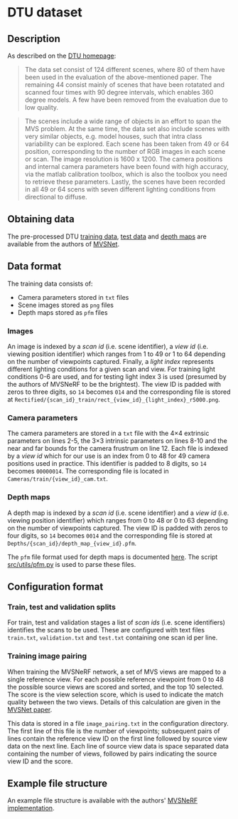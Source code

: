 # DTU dataset

## Description

As described on the [DTU homepage](https://roboimagedata.compute.dtu.dk/):

> The data set consist of 124 different scenes, where 80 of them have been used in the evaluation of the above-mentioned paper.
> The remaining 44 consist mainly of scenes that have been rotatated and scanned four times with 90 degree intervals, which enables 360 degree models. 
> A few have been removed from the evaluation due to low quality.

> The scenes include a wide range of objects in an effort to span the MVS problem.
> At the same time, the data set also include scenes with very similar objects, e.g. model houses, such that intra class variability can be explored.
> Each scene has been taken from 49 or 64 position, corresponding to the number of RGB images in each scene or scan. The image resolution is 1600 x 1200.
> The camera positions and internal camera parameters have been found with high accuracy, via the matlab calibration toolbox, which is also the toolbox you need to retrieve these parameters.
> Lastly, the scenes have been recorded in all 49 or 64 scens with seven different lighting conditions from directional to diffuse.


## Obtaining data

The pre-processed DTU [training data](https://drive.google.com/file/d/1eDjh-_bxKKnEuz5h-HXS7EDJn59clx6V/view), [test data](https://drive.google.com/open?id=135oKPefcPTsdtLRzoDAQtPpHuoIrpRI_) and [depth maps](https://virutalbuy-public.oss-cn-hangzhou.aliyuncs.com/share/cascade-stereo/CasMVSNet/dtu_data/dtu_train_hr/Depths_raw.zip) are available from the authors of [MVSNet](https://github.com/YoYo000/MVSNet).


## Data format

The training data consists of:
* Camera parameters stored in `txt` files
* Scene images stored as `png` files
* Depth maps stored as `pfm` files


### Images

An image is indexed by a _scan id_ (i.e. scene identifier), a _view id_ (i.e. viewing position identifier) which ranges from 1 to 49 or 1 to 64 depending on the number of viewpoints captured.
Finally, a _light index_ represents different lighting conditions for a given scan and view.  For training light conditions 0-6 are used, and for testing light index 3 is used (presumed by the authors of MVSNeRF to be the brightest).
The view ID is padded with zeros to three digits, so `14` becomes `014` and the corresponding file is stored at `Rectified/{scan_id}_train/rect_{view_id}_{light_index}_r5000.png`.


### Camera parameters

The camera parameters are stored in a `txt` file with the 4×4 extrinsic parameters on lines 2-5, the 3×3 intrinsic parameters on lines 8-10 and the near and far bounds for the camera frustrum on line 12.
Each file is indexed by a _view id_ which for our use is an index from 0 to 48 for 49 camera positions used in practice.  This identifier is padded to 8 digits, so `14` becomes `00000014`.
The corresponding file is located in `Cameras/train/{view_id}_cam.txt`.


### Depth maps

A depth map is indexed by a _scan id_ (i.e. scene identifier) and a _view id_ (i.e. viewing position identifier) which ranges from 0 to 48 or 0 to 63 depending on the number of viewpoints captured.
The view ID is padded with zeros to four digits, so `14` becomes `0014` and the corresponding file is stored at `Depths/{scan_id}/depth_map_{view_id}.pfm`.

The `pfm` file format used for depth maps is documented [here](https://www.pauldebevec.com/Research/HDR/PFM/).  The script [src/utils/pfm.py](../../utils/pfm.py) is used to parse these files. 


## Configuration format

### Train, test and validation splits

For train, test and validation stages a list of _scan ids_ (i.e. scene identifiers) identifies the scans to be used.  These are configured with text files `train.txt`, `validation.txt` and `test.txt` containing one scan id per line.


### Training image pairing

When training the MVSNeRF network, a set of MVS views are mapped to a single reference view.  For each possible reference viewpoint from 0 to 48 the possible source views are scored and sorted, and the top 10 selected.
The score is the view selection score, which is used to indicate the match quality between the two views. Details of this calculation are given in the [MVSNet paper](https://arxiv.org/abs/1804.02505).

This data is stored in a file `image_pairing.txt` in the configuration directory.  The first line of this file is the number of viewpoints; subsequent pairs of lines contain the reference view ID on the first line
followed by source view data on the next line. Each line of source view data is space separated data containing the number of views, followed by pairs indicating the source view ID and the score.


## Example file structure

An example file structure is available with the authors' [MVSNeRF implementation](https://1drv.ms/u/s!AjyDwSVHuwr8zhAAXh7x5We9czKj?e=oStQ48).
